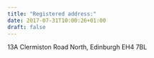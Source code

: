 ```yaml
---
title: "Registered address:"
date: 2017-07-31T10:00:26+01:00
draft: false
---
```


13A Clermiston Road North, Edinburgh EH4 7BL